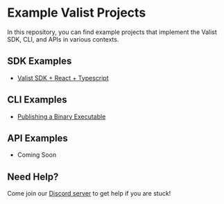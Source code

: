 # Example Valist Projects

In this repository, you can find example projects that implement the Valist SDK, CLI, and APIs in various contexts.

## SDK Examples

* [Valist SDK + React + Typescript](valist-sdk-react-typescript/README.md)

## CLI Examples

* [Publishing a Binary Executable](cli-publish-binary/README.md)

## API Examples

* Coming Soon

## Need Help?

Come join our [Discord server](https://valist.io/discord) to get help if you are stuck!
